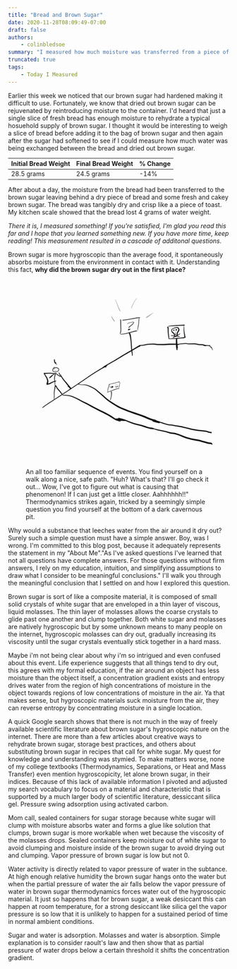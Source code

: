 ```yaml
---
title: "Bread and Brown Sugar"
date: 2020-11-28T08:09:49-07:00
draft: false
authors:
    - colinbledsoe
summary: "I measured how much moisture was transferred from a piece of fresh sliced bread to our container of dry brown sugar. My measurement led to a series of questions about the thermodynamics of brown sugar and air systems."
truncated: true
tags:
    - Today I Measured
---
```


Earlier this week we noticed that our brown sugar had hardened making it difficult to use. Fortunately, we know that dried out brown sugar can be rejuvenated by reintroducing moisture to the container. I'd heard that just a single slice of fresh bread has enough moisture to rehydrate a typical hosuehold supply of brown sugar. I thought it would be interesting to weigh a slice of bread before adding it to the bag of brown sugar and then again after the sugar had softened to see if I could measure how much water was being exchanged between the bread and dried out brown sugar.

| Initial Bread Weight  | Final Bread Weight | % Change |
| --- | --- | --- |
| 28.5 grams   | 24.5 grams  | -14% |

After about a day, the moisture from the bread had been transferred to the brown sugar leaving behind a dry piece of bread and some fresh and cakey brown sugar. The bread was tangibly dry and crisp like a a piece of toast. My kitchen scale showed that the bread lost 4 grams of water weight.

*There it is, I measured something! If you're satisfied, I'm glad you read this far and I hope that you learned something new. If you have more time, keep reading! This measurement resulted in a cascade of additonal questions.*

Brown sugar is more hygroscopic than the average food, it spontaneously absorbs moisture from the environment in contact with it. Understanding this fact, **why did the brown sugar dry out in the first place?** 

<div class="flex justify-center">
<figure class="gblog-post__figure">
    <a href="images/Thermo_GIF_loop.gif">
        <img src="images/Thermo_GIF_loop.gif">
    </a>
    <figcaption>An all too familiar sequence of events. You find yourself on a walk along a nice, safe path. "Huh? What's that? I'll go check it out... Wow, I've got to figure out what is causing that phenomenon! If I can just get a little closer. Aahhhhhh!!" Thermodynamics strikes again, tricked by a seemingly simple question you find yourself at the bottom of a dark cavernous pit.</figcaption>
</figure>
</div>

Why would a substance that leeches water from the air around it dry out? Surely such a simple question must have a simple answer. Boy, was I wrong. I'm committed to this blog post, because it adequately represents the statement in my "About Me"."As I've asked questions I've learned that not all questions have complete answers. For those questions without firm answers, I rely on my education, intuition, and simplifying assumptions to draw what I consider to be meaningful conclusions." I'll walk you through the meaningful conclusion that I settled on and how I explored this question.

Brown sugar is sort of like a composite material, it is composed of small solid crystals of white sugar that are enveloped in a thin layer of viscous, liquid molasses. The thin layer of molasses allows the coarse crystals to glide past one another and clump together. Both white sugar and molasses are natively hygroscopic but by some unknown means to many people on the internet, hygroscopic molasses can dry out, gradually increasing its viscosity until the sugar crystals eventually stick together in a hard mass. 

Maybe i'm not being clear about why i'm so intrigued and even confused about this event. Life experience suggests that all things tend to dry out, this agrees with my formal education, if the air around an object has less moisture than the object itself, a concentration gradient exists and entropy drives water from the region of high concentrations of moisture in the object towards regions of low concentrations of moisture in the air. Ya that makes sense, but hygroscopic materials suck moisture from the air, they can reverse entropy by concentrating moisture in a single location. 

A quick Google search shows that there is not much in the way of freely available scientific literature about brown sugar's hygroscopic nature on the internet. There are more than a few articles about creative ways to rehydrate brown sugar, storage best practices, and others about substituting brown sugar in recipes that call for white sugar. My quest for knowledge and understanding was stymied. To make matters worse, none of my college textbooks (Thermodynamics, Separations, or Heat and Mass Transfer) even mention hygroscopicity, let alone brown sugar, in their indices. Because of this lack of available information I pivoted and adjusted my search vocabulary to focus on a material and characteristic that is supported by a much larger body of scientific literature, dessiccant silica gel. Pressure swing adsorption using activated carbon.

Mom call, sealed containers for sugar storage because white sugar will clump with moisture absorbs water and forms a glue like solution that clumps, brown sugar is more workable when wet because the viscosity of the molasses drops. Sealed containers keep moisture out of white sugar to avoid clumping and moisture inside of the brown sugar to avoid drying out and clumping. Vapor pressure of brown sugar is low but not 0.

Water activity is directly related to vapor pressure of water in the subtance. At high enough relative humidity the brown sugar hangs onto the water but when the partial pressure of water the air falls below the vapor pressure of water in brown sugar thermodynamics forces water out of the hygroscopic material. It just so happens that for brown sugar, a weak desiccant this can happen at room temperature, for a strong desiccant like silica gel the vapor pressure is so low that it is unlikely to happen for a sustained period of time in normal ambient conditions.

Sugar and water is adsorption. Molasses and water is absorption. Simple explanation is to consider raoult's law and then show that as partial pressure of water drops below a certain threshold it shifts the concentration gradient.
<!-- A quick internet search will tell you that sugar has a high water activity level, it is a hygroscopic compound. Understanding that sugar and brown sugar want to leach all of the moisture from the bodies around it, why does brown sugar dry out? I think this has something to do with vapor pressure, so if the activity of water in the substance is less than 1 then it will dry out slower than water, the substance wants to hold onto water more than water holds onto itself. Water activity (vapor pressure of water in the material) increases with temperature, the higher the temperature the more energy the water has to leave the substance. Use the temperature to determine the equilibrium humidity of the air, then use the actual humidity to see how much water can be absorbed by that air. Then use the water activity to say how much will leave the system? How is water activity related to hygroscopicity? If water activity >0.85 means you can't support bacteria life then does that also mean the food isn't hygroscopic otherwise it would absorb water and then have a water activity capable of supporting bacterial life? Take a slice of bread, weigh it, allow it to dry out over night, weigh it again. That is how much water was lost. Then the next day, fill a cup of water with the same mass of the moisture lost, and pull out another slice of bread. See which reaches equilibrium first, pure water or bread. I would expect the water to evaporate before the bread because the bread has a water activity less than 1. Where did the water go? Why does heating brown sugar have the same effect as reintroducing moisture? Oxymoron that it is hygroscopic but that it dried out...how does hygroscopic activity present itself, so at some moisture levels the sugar sucks water from the atmosphere but if its dry enough the air sucks water back out? Ziploc bag method has less headspace above the sugar to be exchanged each time the container is opened to the atmosphere. Heating it is only for immediate use because you are actually driving more moisture out
- Though we may not see it, the materials around us are dynamic systems. They move towards equilibrium. 
- The water in my closed system (sealed ziploc bag) of brown sugar and air reaches equilibrium. The equilibrium conditions are dependent on the amount of brown sugar and air in the closed system. 
- Everytime the bag is opened, the boundaries on the closed system are broken and the system opens up to mass transfer. The solid brown sugar remains in the bag but the mixture of gasses in the atmosphere are free-flowing and exchange with some of the gasses in the room that the bag is opened into. Unless the ziploc bag is opened up in a room with very high humidity, this acton leads to a net loss of water in the closed system.  (create gifs in concepts.app)
- The addition of the sliced bread introduces free water back into the closed system, re-establishing a concentration gradient. The air gets humidified to a point where there is enough water that the sugar actually absorbs it from the air. 
- If sugar is so hygroscopic, why would it dry out in the first place?
- Water activity of bread versus water activity of brown sugar and vapor pressure of air at 70 deg F
Why does water make brown sugar soft?
Why does bread rehydrate the brown sugar? Why not use a tablespoon of water?

Double Solid/liquid vapor equilibrium. The bread releases water as it equilibrates with the air in the container.Then the moist air releases water to the brown sugar. But why does the brown sugar release water in the first place? Each successive opening of the container causes you to lose some water?


Earlier this week we noticed that our brown sugar had hardened making it difficult to use. We keep the brown sugar supply in a large Ziploc bag (yes, there are clearly better storage practices but that is not the point of this blog post). Fortunately, we know that dried out brown sugar can be rejuvenated by placing a slice of bread into the container. I thought it would be a cool experiment to weigh the slice of bread before adding it to the bag of brown sugar to see if I could measure how much water was being exchanged between the bread and our bag of dried out brown sugar.


**I set out to deterine: can a kitchen scale measure the mass loss due to water exchange between fresh bread and dried out brown sugar?** 

Because of the measurements collected during my experiment, I'm not able to answer more specific questions like: how quickly did the mass transfer happen, or how much water was left in the bread, how much water could the brown sugar have absorbed before becoming saturated. If I wanted more details I would have had to take more measurements. How much brown sugar did I start with, how dry was it really, how much bread did I start with, how much moisture was available to be transferred? What temperature did I run the experiment at?



After a couple days I checked on the bag of bread and brown sugar. The brown sugar was loose and crumbled when I touched it. That observation was different than the original condition of the brown sugar which felt hard. I  

Sugar is hygroscopic meaning that the activity level of water is ..

One slice of

 -->
